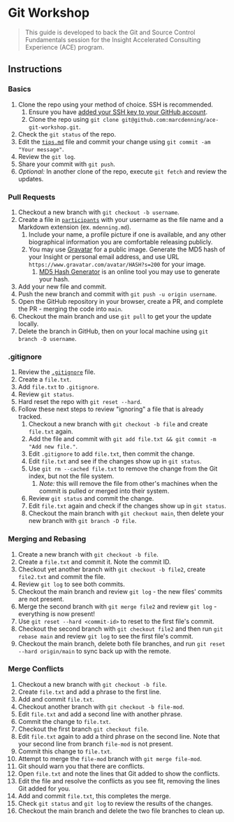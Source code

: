 # Git Workshop

> This guide is developed to back the Git and Source Control Fundamentals session for the Insight Accelerated Consulting Experience (ACE) program. 

## Instructions

### Basics

1. Clone the repo using your method of choice. SSH is recommended.
   1. Ensure you have [added your SSH key to your GitHub account](https://docs.github.com/en/authentication/connecting-to-github-with-ssh/adding-a-new-ssh-key-to-your-github-account).
   1. Clone the repo using `git clone git@github.com:marcdenning/ace-git-workshop.git`.
1. Check the `git status` of the repo.
1. Edit the [`tips.md`](/tips.md) file and commit your change using `git commit -am "Your message"`.
1. Review the `git log`.
1. Share your commit with `git push`.
1. _Optional:_ In another clone of the repo, execute `git fetch` and review the updates.

### Pull Requests

1. Checkout a new branch with `git checkout -b username`.
1. Create a file in [`participants`](/participants/) with your username as the file name and a Markdown extension (ex. `mdenning.md`).
   1. Include your name, a profile picture if one is available, and any other biographical information you are comfortable releasing publicly.
   1. You may use [Gravatar](https://en.gravatar.com/) for a public image. Generate the MD5 hash of your Insight or personal email address, and use URL `https://www.gravatar.com/avatar/HASH?s=200` for your image.
      1. [MD5 Hash Generator](https://www.md5hashgenerator.com/) is an online tool you may use to generate your hash.
1. Add your new file and commit.
1. Push the new branch and commit with `git push -u origin username`.
1. Open the GitHub repository in your browser, create a PR, and complete the PR - merging the code into `main`.
1. Checkout the main branch and use `git pull` to get your the update locally.
1. Delete the branch in GitHub, then on your local machine using `git branch -D username`.

### .gitignore

1. Review the [`.gitignore`](/.gitignore) file.
1. Create a `file.txt`.
1. Add `file.txt` to `.gitignore`.
1. Review `git status`.
1. Hard reset the repo with `git reset --hard`.
1. Follow these next steps to review "ignoring" a file that is already tracked.
    1. Checkout a new branch with `git checkout -b file` and create `file.txt` again.
    1. Add the file and commit with `git add file.txt && git commit -m "Add new file."`.
    1. Edit `.gitignore` to add `file.txt`, then commit the change.
    1. Edit `file.txt` and see if the changes show up in `git status`.
    1. Use `git rm --cached file.txt` to remove the change from the Git index, but not the file system.
        1. _Note:_ this will remove the file from other's machines when the commit is pulled or merged into their system.
    1. Review `git status` and commit the change.
    1. Edit `file.txt` again and check if the changes show up in `git status`.
    1. Checkout the main branch with `git checkout main`, then delete your new branch with `git branch -D file`.

### Merging and Rebasing

1. Create a new branch with `git checkout -b file`.
1. Create a `file.txt` and commit it. Note the commit ID.
1. Checkout yet another branch with `git checkout -b file2`, create `file2.txt` and commit the file.
1. Review `git log` to see both commits.
1. Checkout the main branch and review `git log` - the new files' commits are not present.
1. Merge the second branch with `git merge file2` and review `git log` - everything is now present!
1. Use `git reset --hard <commit-id>` to reset to the first file's commit.
1. Checkout the second branch with `git checkout file2` and then run `git rebase main` and review `git log` to see the first file's commit.
1. Checkout the main branch, delete both file branches, and run `git reset --hard origin/main` to sync back up with the remote.

### Merge Conflicts

1. Checkout a new branch with `git checkout -b file`.
1. Create `file.txt` and add a phrase to the first line.
1. Add and commit `file.txt`.
1. Checkout another branch with `git checkout -b file-mod`.
1. Edit `file.txt` and add a second line with another phrase.
1. Commit the change to `file.txt`.
1. Checkout the first branch `git checkout file`.
1. Edit `file.txt` again to add a third phrase on the second line. Note that your second line from branch `file-mod` is not present.
1. Commit this change to `file.txt`.
1. Attempt to merge the `file-mod` branch with `git merge file-mod`.
1. Git should warn you that there are conflicts.
1. Open `file.txt` and note the lines that Git added to show the conflicts.
1. Edit the file and resolve the conflicts as you see fit, removing the lines Git added for you.
1. Add and commit `file.txt`, this completes the merge.
1. Check `git status` and `git log` to review the results of the changes.
1. Checkout the main branch and delete the two file branches to clean up.
